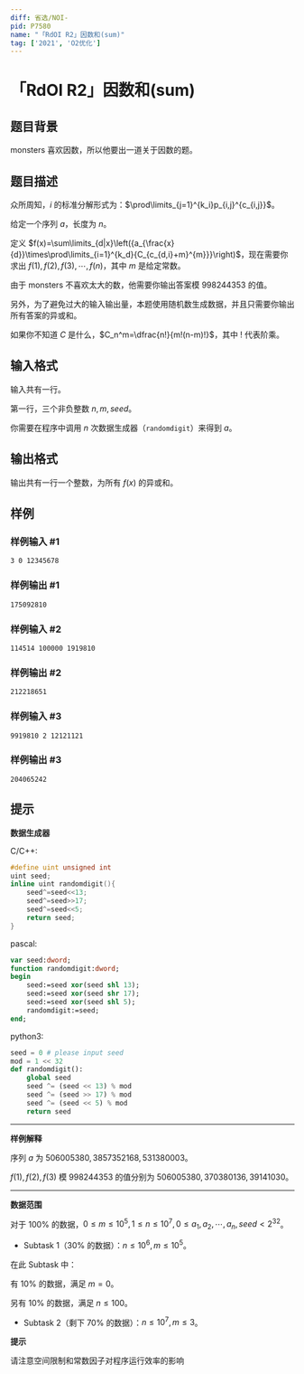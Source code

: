 ```yaml
---
diff: 省选/NOI-
pid: P7580
name: "「RdOI R2」因数和(sum)"
tag: ['2021', 'O2优化']
---
```

# 「RdOI R2」因数和(sum)
## 题目背景

monsters 喜欢因数，所以他要出一道关于因数的题。
## 题目描述

众所周知，$i$ 的标准分解形式为：$\prod\limits_{j=1}^{k_i}p_{i,j}^{c_{i,j}}$。

给定一个序列 $a$，长度为 $n$。

定义 $f(x)=\sum\limits_{d|x}\left({a_{\frac{x}{d}}\times\prod\limits_{i=1}^{k_d}{C_{c_{d,i}+m}^{m}}}\right)$，现在需要你求出 $f(1),f(2),f(3),\cdots ,f(n)$，其中 $m$ 是给定常数。

由于 monsters 不喜欢太大的数，他需要你输出答案模 $998244353$ 的值。

另外，为了避免过大的输入输出量，本题使用随机数生成数据，并且只需要你输出所有答案的异或和。

如果你不知道 $C$ 是什么，$C_n^m=\dfrac{n!}{m!(n-m)!}$，其中 $!$ 代表阶乘。
## 输入格式

输入共有一行。

第一行，三个非负整数 $n,m,seed$。

你需要在程序中调用 $n$ 次数据生成器（```randomdigit```）来得到 $a$。
## 输出格式

输出共有一行一个整数，为所有 $f(x)$ 的异或和。
## 样例

### 样例输入 #1
```
3 0 12345678
```
### 样例输出 #1
```
175092810
```
### 样例输入 #2
```
114514 100000 1919810
```
### 样例输出 #2
```
212218651

```
### 样例输入 #3
```
9919810 2 12121121
```
### 样例输出 #3
```
204065242
```
## 提示

**数据生成器**

C/C++:
```cpp
#define uint unsigned int
uint seed;
inline uint randomdigit(){
	seed^=seed<<13;
	seed^=seed>>17;
	seed^=seed<<5;
	return seed;
}
```
pascal:
```pascal
var seed:dword;
function randomdigit:dword;
begin
	seed:=seed xor(seed shl 13);
	seed:=seed xor(seed shr 17);
	seed:=seed xor(seed shl 5);
	randomdigit:=seed;
end;
```

python3:
```python
seed = 0 # please input seed
mod = 1 << 32
def randomdigit():
    global seed
    seed ^= (seed << 13) % mod
    seed ^= (seed >> 17) % mod
    seed ^= (seed << 5) % mod
    return seed
```

---

**样例解释**

序列 $a$ 为 $506005380,3857352168,531380003$。

$f(1),f(2),f(3)$ 模 $998244353$ 的值分别为 $506005380,370380136,39141030$。

---

**数据范围**

对于 $100\%$ 的数据，$0\le m\le 10^5,1\le n\le 10^7,0\le a_1,a_2,\cdots,a_n,seed<2^{32}$。

- Subtask $1$（$30\%$ 的数据）：$n\le 10^6,m\le 10^5$。

在此 Subtask 中：

有 $10\%$ 的数据，满足 $m=0$。

另有 $10\%$ 的数据，满足 $n\le 100$。
- Subtask $2$（剩下 $70\%$ 的数据）：$n\le 10^7,m\le 3$。

**提示**

请注意空间限制和常数因子对程序运行效率的影响

